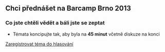 Chci přednášet na Barcamp Brno 2013
-----------------------------------

### Co jste chtěli vědět a báli jste se zeptat ###
 - Témata koncipujte tak, aby byla na **45 minut** včetně diskuze na konci

[Zaregistrovat téma do hlasování](/prednaska/pridat/ "Zaregistrovat téma do hlasování")
